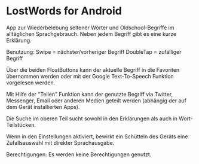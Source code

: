# LostWords for Android

App zur Wiederbelebung seltener Wörter und Oldschool-Begriffe im alltäglichen Sprachgebrauch. Neben jedem Begriff gibt es eine kurze Erklärung.

Benutzung:
Swipe = nächster/vorheriger Begriff
DoubleTap = zufälliger Begriff

Über die beiden FloatButtons kann der aktuelle Begriff in die Favoriten übernommen werden oder mit der Google Text-To-Speech Funktion vorgelesen werden.

Mit Hilfe der "Teilen" Funktion kann der genutzte Begriff via Twitter, Messenger, Email oder anderen Medien geteilt werden (abhängig der auf dem Gerät installierten Apps).

Die Suche im oberen Teil sucht sowohl in den Erklärungen als auch in Wort-Teilstücken.

Wenn in den Einstellungen aktiviert, bewirkt ein Schütteln des Geräts eine Zufallsauswahl mit direkter Sprachausgabe.

Berechtigungen:
Es werden keine Berechtigungen genutzt.